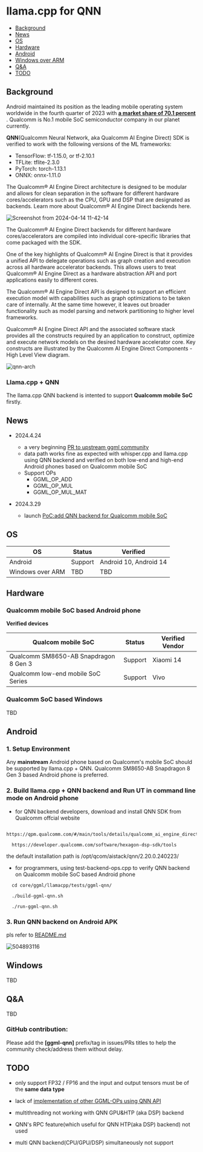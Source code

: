 # llama.cpp for QNN

- [Background](#background)
- [News](#news)
- [OS](#os)
- [Hardware](#hardware)
- [Android](#android)
- [Windows over ARM](#windows)
- [Q&A](#qa)
- [TODO](#todo)

## Background

Android maintained its position as the leading mobile operating system worldwide in the fourth quarter of 2023 with <b><a  href="https://www.statista.com/statistics/272698/global-market-share-held-by-mobile-operating-systems-since-2009/">a market share of 70.1 percent </a></b> . Qualcomm is No.1 mobile SoC semiconductor company in our planet currently.


**QNN**(Qualcomm Neural Network, aka Qualcomm AI Engine Direct) SDK is verified to work with the following versions of the ML frameworks:

<ul>
<li>TensorFlow: tf-1.15.0, or tf-2.10.1 </li>
<li>TFLite: tflite-2.3.0 </li>
<li> PyTorch: torch-1.13.1</li>
<li> ONNX: onnx-1.11.0 </li>
</ul>


The Qualcomm® AI Engine Direct architecture is designed to be modular and allows for clean separation in the software for different hardware cores/accelerators such as the CPU, GPU and DSP that are designated as backends. Learn more about Qualcomm® AI Engine Direct backends here.

![Screenshot from 2024-04-14 11-42-14](https://github.com/zhouwg/kantv/assets/6889919/5d8de93a-7b02-4d6b-8b7f-19d2f829dd4d)

The Qualcomm® AI Engine Direct backends for different hardware cores/accelerators are compiled into individual core-specific libraries that come packaged with the SDK.


One of the key highlights of Qualcomm® AI Engine Direct is that it provides a unified API to delegate operations such as graph creation and execution across all hardware accelerator backends. This allows users to treat Qualcomm® AI Engine Direct as a hardware abstraction API and port applications easily to different cores.


The Qualcomm® AI Engine Direct API is designed to support an efficient execution model with capabilities such as graph optimizations to be taken care of internally. At the same time however, it leaves out broader functionality such as model parsing and network partitioning to higher level frameworks.

Qualcomm® AI Engine Direct API and the associated software stack provides all the constructs required by an application to construct, optimize and execute network models on the desired hardware accelerator core. Key constructs are illustrated by the Qualcomm AI Engine Direct Components - High Level View diagram.


![qnn-arch](https://github.com/zhouwg/kantv/assets/6889919/4f4881a6-9a91-4477-aeb2-193591375d75)



### Llama.cpp + QNN

The llama.cpp QNN backend is intented to support **Qualcomm mobile SoC** firstly.


## News

- 2024.4.24
  - a very beginning <a href="https://github.com/ggerganov/llama.cpp/pull/6869">PR to upstream ggml community</a>
  - data path works fine as expected with whisper.cpp and llama.cpp using QNN backend and verified on both low-end and high-end Android phones based on Qualcomm mobile SoC
  - Support OPs
    - GGML_OP_ADD
    - GGML_OP_MUL
    - GGML_OP_MUL_MAT

- 2024.3.29
  - launch <a href="https://github.com/zhouwg/kantv/issues/121">PoC:add QNN backend for Qualcomm mobile SoC</a>

## OS

| OS                | Status  | Verified                           |
|-------------------|---------|------------------------------------|
| Android           | Support | Android 10, Android 14             |
| Windows over ARM  | TBD     | TBD                                |


## Hardware

### Qualcomm mobile SoC based Android phone

**Verified devices**

| Qualcom mobile SoC                      | Status  | Verified Vendor                       |
|-----------------------------------------|---------|---------------------------------------|
| Qualcomm SM8650-AB Snapdragon 8 Gen 3   | Support | Xiaomi 14                             |
| Qualcomm low-end mobile SoC Series      | Support | Vivo                                  |

### Qualcomm SoC based Windows

TBD

## Android

### 1. Setup Environment

Any **mainstream** Android phone based on Qualcomm's mobile SoC should be supported by llama.cpp + QNN. Qualcomm SM8650-AB Snapdragon 8 Gen 3 based Android phone is preferred.

### 2. Build llama.cpp + QNN backend and Run UT in command line mode on Android phone

- for QNN backend developers, download and install QNN SDK from Qualcomm offcial website

```
  https://qpm.qualcomm.com/#/main/tools/details/qualcomm_ai_engine_direct

  https://developer.qualcomm.com/software/hexagon-dsp-sdk/tools

```

  the default installation path is /opt/qcom/aistack/qnn/2.20.0.240223/


- for programmers, using test-backend-ops.cpp to verify QNN backend on Qualcomm mobile SoC based Android phone

```
  cd core/ggml/llamacpp/tests/ggml-qnn/

  ./build-ggml-qnn.sh

  ./run-ggml-qnn.sh

```

### 3. Run QNN backend on Android APK

pls refer to <a href="./README.md">README.md</a>


![504893116](https://github.com/zhouwg/kantv/assets/6889919/51f0b277-eca4-4938-86f5-415dbf5897e7)


## Windows

TBD

## Q&A

TBD

### **GitHub contribution**:
Please add the **[ggml-qnn]** prefix/tag in issues/PRs titles to help the community check/address them without delay.

## TODO

- only support FP32 / FP16 and the input and output tensors must be of the <b>same data type</b>

- lack of [implementation of other GGML-OPs using QNN API](./core/ggml/llamacpp/ggml-qnn.cpp#L3560)

- multithreading not working with QNN GPU&HTP (aka DSP) backend

- QNN's RPC feature(which useful for QNN HTP(aka DSP) backend) not used

- multi QNN backend(CPU/GPU/DSP) simultaneously not support
